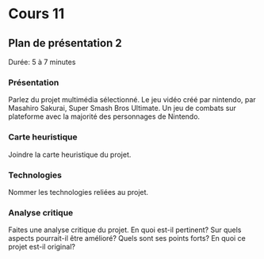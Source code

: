 # Cours 11
## Plan de présentation 2 
Durée: 5 à 7 minutes

### Présentation
Parlez du projet multimédia sélectionné. 
Le jeu vidéo créé par nintendo, par Masahiro Sakurai, Super Smash Bros Ultimate. Un jeu de combats sur plateforme avec la majorité des personnages de Nintendo. 

### Carte heuristique
Joindre la carte heuristique du projet. 

### Technologies
Nommer les technologies reliées au projet. 

### Analyse critique
Faites une analyse critique du projet. En quoi est-il pertinent? Sur quels aspects pourrait-il être amélioré? Quels sont ses points forts? En quoi ce projet est-il original? 

